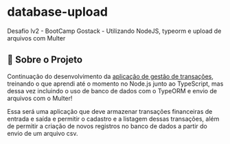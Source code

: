 # database-upload
Desafio lv2 - BootCamp Gostack - Utilizando NodeJS, typeorm e upload de arquivos com Multer

## :rocket: Sobre o Projeto

Continuação do desenvolvimento da [aplicação de gestão de transações](https://github.com/guidsantos/fundamentos-nodejs), treinando o que aprendi até o momento no Node.js junto ao TypeScript, mas dessa vez incluindo o uso de banco de dados com o TypeORM e envio de arquivos com o Multer!

Essa será uma aplicação que deve armazenar transações financeiras de entrada e saída e permitir o cadastro e a listagem dessas transações, além de permitir a criação de novos registros no banco de dados a partir do envio de um arquivo csv.
